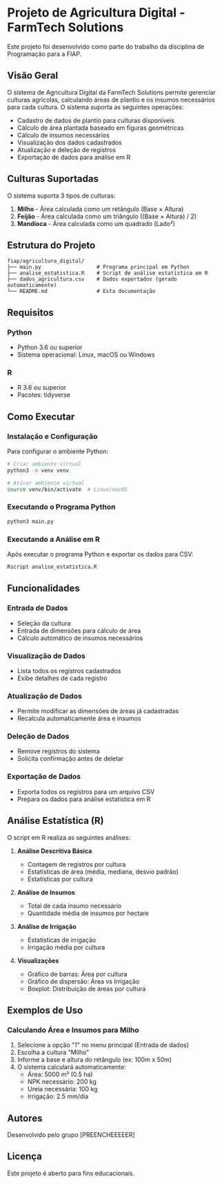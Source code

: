 # Projeto de Agricultura Digital - FarmTech Solutions

Este projeto foi desenvolvido como parte do trabalho da disciplina de Programação para a FIAP.

## Visão Geral

O sistema de Agricultura Digital da FarmTech Solutions permite gerenciar culturas agrícolas, 
calculando áreas de plantio e os insumos necessários para cada cultura. O sistema suporta 
as seguintes operações:

- Cadastro de dados de plantio para culturas disponíveis
- Cálculo de área plantada baseado em figuras geométricas
- Cálculo de insumos necessários
- Visualização dos dados cadastrados
- Atualização e deleção de registros
- Exportação de dados para análise em R

## Culturas Suportadas

O sistema suporta 3 tipos de culturas:

1. **Milho** - Área calculada como um retângulo (Base × Altura)
2. **Feijão** - Área calculada como um triângulo ((Base × Altura) / 2)
3. **Mandioca** - Área calculada como um quadrado (Lado²)

## Estrutura do Projeto

```
fiap/agricultura_digital/
├── main.py                  # Programa principal em Python
├── analise_estatistica.R    # Script de análise estatística em R
├── dados_agricultura.csv    # Dados exportados (gerado automaticamente)
└── README.md                # Esta documentação
```

## Requisitos

### Python
- Python 3.6 ou superior
- Sistema operacional: Linux, macOS ou Windows

### R
- R 3.6 ou superior
- Pacotes: tidyverse

## Como Executar

### Instalação e Configuração

Para configurar o ambiente Python:

```bash
# Criar ambiente virtual
python3 -m venv venv

# Ativar ambiente virtual
source venv/bin/activate  # Linux/macOS
```

### Executando o Programa Python

```bash
python3 main.py
```

### Executando a Análise em R

Após executar o programa Python e exportar os dados para CSV:

```bash
Rscript analise_estatistica.R
```

## Funcionalidades

### Entrada de Dados
- Seleção da cultura
- Entrada de dimensões para cálculo de área
- Cálculo automático de insumos necessários

### Visualização de Dados
- Lista todos os registros cadastrados
- Exibe detalhes de cada registro

### Atualização de Dados
- Permite modificar as dimensões de áreas já cadastradas
- Recalcula automaticamente área e insumos

### Deleção de Dados
- Remove registros do sistema
- Solicita confirmação antes de deletar

### Exportação de Dados
- Exporta todos os registros para um arquivo CSV
- Prepara os dados para análise estatística em R

## Análise Estatística (R)

O script em R realiza as seguintes análises:

1. **Análise Descritiva Básica**
   - Contagem de registros por cultura
   - Estatísticas de área (média, mediana, desvio padrão)
   - Estatísticas por cultura

2. **Análise de Insumos**
   - Total de cada insumo necessário
   - Quantidade média de insumos por hectare

3. **Análise de Irrigação**
   - Estatísticas de irrigação
   - Irrigação média por cultura

4. **Visualizações**
   - Gráfico de barras: Área por cultura
   - Gráfico de dispersão: Área vs Irrigação
   - Boxplot: Distribuição de áreas por cultura

## Exemplos de Uso

### Calculando Área e Insumos para Milho
1. Selecione a opção "1" no menu principal (Entrada de dados)
2. Escolha a cultura "Milho"
3. Informe a base e altura do retângulo (ex: 100m x 50m)
4. O sistema calculará automaticamente:
   - Área: 5000 m² (0.5 ha)
   - NPK necessário: 200 kg
   - Ureia necessária: 100 kg
   - Irrigação: 2.5 mm/dia

## Autores

Desenvolvido pelo grupo [PREENCHEEEEER]

## Licença

Este projeto é aberto para fins educacionais.